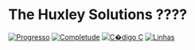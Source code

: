 ﻿# The Huxley Solutions ????

[![Progresso](https://img.shields.io/badge/Quest�es_Resolvidas-27/3232-blueviolet)]()
[![Completude](https://img.shields.io/badge/Completude-84%25-brightgreen)]()
[![C�digo C](https://img.shields.io/badge/C-0%25-blue)]()
[![Linhas](https://img.shields.io/badge/Linhas-899-yellow)]()
